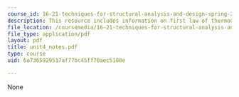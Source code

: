 ```yaml
---
course_id: 16-21-techniques-for-structural-analysis-and-design-spring-2005
description: This resource includes information on first law of thermodynamics.
file_location: /coursemedia/16-21-techniques-for-structural-analysis-and-design-spring-2005/6a7365929517af77bc45ff70aec5108e_unit4_notes.pdf
file_type: application/pdf
layout: pdf
title: unit4_notes.pdf
type: course
uid: 6a7365929517af77bc45ff70aec5108e

---
```

None